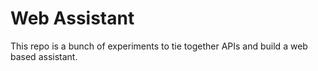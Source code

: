 # Web Assistant

This repo is a bunch of experiments to tie together APIs and build a web based assistant.